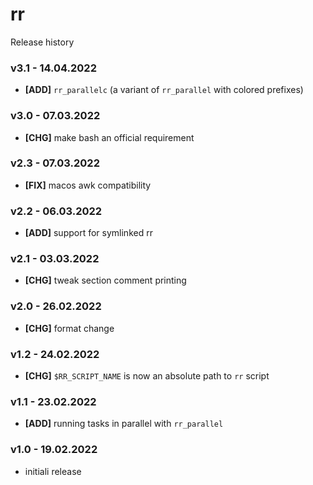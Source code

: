 # rr

Release history

### v3.1 - 14.04.2022

- **[ADD]** `rr_parallelc` (a variant of `rr_parallel` with colored prefixes)

### v3.0 - 07.03.2022

- **[CHG]** make bash an official requirement

### v2.3 - 07.03.2022

- **[FIX]** macos awk compatibility

### v2.2 - 06.03.2022

- **[ADD]** support for symlinked rr

### v2.1 - 03.03.2022

- **[CHG]** tweak section comment printing

### v2.0 - 26.02.2022

- **[CHG]** format change

### v1.2 - 24.02.2022

- **[CHG]** `$RR_SCRIPT_NAME` is now an absolute path to `rr` script

### v1.1 - 23.02.2022

- **[ADD]** running tasks in parallel with `rr_parallel`

### v1.0 - 19.02.2022

- initiali release
